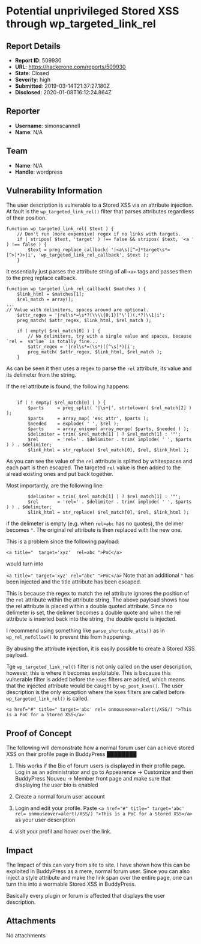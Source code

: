 # Potential unprivileged Stored XSS through wp_targeted_link_rel

## Report Details
- **Report ID**: 509930
- **URL**: https://hackerone.com/reports/509930
- **State**: Closed
- **Severity**: high
- **Submitted**: 2019-03-14T21:37:27.180Z
- **Disclosed**: 2020-01-08T16:12:24.864Z

## Reporter
- **Username**: simonscannell
- **Name**: N/A

## Team
- **Name**: N/A
- **Handle**: wordpress

## Vulnerability Information
The user description is vulnerable to a Stored XSS via an attribute injection. At fault is the `wp_targeted_link_rel()` filter that parses attributes regardless of their position.

```
function wp_targeted_link_rel( $text ) {
	// Don't run (more expensive) regex if no links with targets.
	if ( stripos( $text, 'target' ) !== false && stripos( $text, '<a ' ) !== false ) {
		$text = preg_replace_callback( '|<a\s([^>]*target\s*=[^>]*)>|i', 'wp_targeted_link_rel_callback', $text );
	}
```

It essentially just parses the attribute string of all `<a>` tags and passes them to the preg replace callback.

```
function wp_targeted_link_rel_callback( $matches ) {
	$link_html = $matches[1];
	$rel_match = array();
...
// Value with delimiters, spaces around are optional.
	$attr_regex = '|rel\s*=\s*?(\\\\{0,1}["\'])(.*?)\\1|i';
	preg_match( $attr_regex, $link_html, $rel_match );

	if ( empty( $rel_match[0] ) ) {
		// No delimiters, try with a single value and spaces, because `rel =  va"lue` is totally fine...
		$attr_regex = '|rel\s*=(\s*)([^\s]*)|i';
		preg_match( $attr_regex, $link_html, $rel_match );
	}
```

As can be seen it then uses a regex to parse the `rel` attribute, its value and its delimeter from the string.

If the rel attribute is found, the following happens:

```

	if ( ! empty( $rel_match[0] ) ) {
		$parts     = preg_split( '|\s+|', strtolower( $rel_match[2] ) );
		$parts     = array_map( 'esc_attr', $parts );
		$needed    = explode( ' ', $rel );
		$parts     = array_unique( array_merge( $parts, $needed ) );
		$delimiter = trim( $rel_match[1] ) ? $rel_match[1] : '"';
		$rel       = 'rel=' . $delimiter . trim( implode( ' ', $parts ) ) . $delimiter;
		$link_html = str_replace( $rel_match[0], $rel, $link_html );
```

As you can see the value of the `rel` attribute is splitted by whitespaces and each part is then escaped. The targeted `rel` value is then added to the alread existing ones and put back together.

Most importantly, are the following line:

```
		$delimiter = trim( $rel_match[1] ) ? $rel_match[1] : '"';
		$rel       = 'rel=' . $delimiter . trim( implode( ' ', $parts ) ) . $delimiter;
		$link_html = str_replace( $rel_match[0], $rel, $link_html );
```
if the delimeter is empty (e.g. when `rel=abc` has no quotes), the delimer becomes  `"`. The original rel attribute is then replaced with the new one. 

This is a problem since the following payload:

`<a title="  target='xyz'  rel=abc ">PoC</a>`

would turn into

`<a title=" target='xyz' rel="abc" ">PoC</a>` Note that an additional `"` has been injected and the title attribute has been escaped.

This is because the regex to match the rel attribute ignores the position of the `rel` attribute within the attribute string. The above payload shows how the rel attribute is placed within a double quoted attribute. Since no delimeter is set, the delimer becomes a double quote and when the rel attribute is inserted back into the string, the double quote is injected.

I recommend using something like `parse_shortcode_atts()` as in `wp_rel_nofollow()` to prevent this from happening.

By abusing the attribute injection, it is easily possible to create a Stored XSS payload. 

Tge `wp_targeted_link_rel()` filter is not only called on the user description, however, this is where it becomes exploitable. This is because this vulnerable filter is added before the `kses` filters are added, which means that the injected attribute would be caught by `wp_post_kses()`. The user description is the only exception where the kses filters are called before `wp_targeted_link_rel()` is called.

`<a href="#" title=" target='abc' rel= onmouseover=alert(/XSS/) ">This is a PoC for a Stored XSS</a>`


## Proof of Concept

The following will demonstrate how a normal forum user can achieve stored XSS on their profile page in BuddyPress
████████

1. This works if the Bio of forum users is displayed in their profile page. Log in as an administrator and go to Appearence -> Customize and then BuddyPress Nouveu -> Member front page and make sure that displaying the user bio is enabled

2. Create a normal forum user account
3. Login and edit your profile. Paste 
`<a href="#" title=" target='abc' rel= onmouseover=alert(/XSS/) ">This is a PoC for a Stored XSS</a>` as your user description
4. visit your profil and hover over the link.

## Impact

The Impact of this can vary from site to site. I have shown how this can be exploited in BuddyPress as a mere, normal forum user. Since you can also inject a style attribute and make the link span over the entire page, one can turn this into a wormable Stored XSS in BuddyPress.

Basically every plugin or forum is affected that displays the user description.

## Attachments
No attachments
